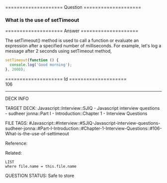 ==================== Question ====================  

### What is the use of setTimeout  

==================== Answer ====================  

The setTimeout() method is used to call a function or evaluate an expression
after a specified number of milliseconds. For example, let's log a message after
2 seconds using setTimeout method,

```javascript
setTimeout(function () {
  console.log('Good morning');
}, 2000);
```

==================== Id ====================  
106
<!--ID: 1707879840949-->

---

DECK INFO

TARGET DECK: Javascript::Interview::SJIQ - Javascript interview questions - sudheer jonna::Part I - Introduction::Chapter 1 - Interview Questions

FILE TAGS: #Javascript::#Interview::#SJIQ-Javascript-interview-questions-sudheer-jonna::#Part-I-Introduction::#Chapter-1-Interview-Questions::#106-What-is-the-use-of-settimeout

Reference:

Related:

```dataview
LIST
where file.name = this.file.name
```
QUESTION STATUS: Safe to store
